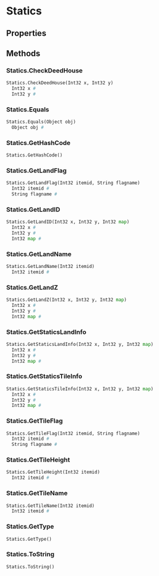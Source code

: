 # Statics    

## Properties  
 
## Methods  
### Statics.CheckDeedHouse
``` python
Statics.CheckDeedHouse(Int32 x, Int32 y)
  Int32 x #
  Int32 y #
```
### Statics.Equals
``` python
Statics.Equals(Object obj)
  Object obj #
```
### Statics.GetHashCode
``` python
Statics.GetHashCode()

```
### Statics.GetLandFlag
``` python
Statics.GetLandFlag(Int32 itemid, String flagname)
  Int32 itemid #
  String flagname #
```
### Statics.GetLandID
``` python
Statics.GetLandID(Int32 x, Int32 y, Int32 map)
  Int32 x #
  Int32 y #
  Int32 map #
```
### Statics.GetLandName
``` python
Statics.GetLandName(Int32 itemid)
  Int32 itemid #
```
### Statics.GetLandZ
``` python
Statics.GetLandZ(Int32 x, Int32 y, Int32 map)
  Int32 x #
  Int32 y #
  Int32 map #
```
### Statics.GetStaticsLandInfo
``` python
Statics.GetStaticsLandInfo(Int32 x, Int32 y, Int32 map)
  Int32 x #
  Int32 y #
  Int32 map #
```
### Statics.GetStaticsTileInfo
``` python
Statics.GetStaticsTileInfo(Int32 x, Int32 y, Int32 map)
  Int32 x #
  Int32 y #
  Int32 map #
```
### Statics.GetTileFlag
``` python
Statics.GetTileFlag(Int32 itemid, String flagname)
  Int32 itemid #
  String flagname #
```
### Statics.GetTileHeight
``` python
Statics.GetTileHeight(Int32 itemid)
  Int32 itemid #
```
### Statics.GetTileName
``` python
Statics.GetTileName(Int32 itemid)
  Int32 itemid #
```
### Statics.GetType
``` python
Statics.GetType()

```
### Statics.ToString
``` python
Statics.ToString()

```